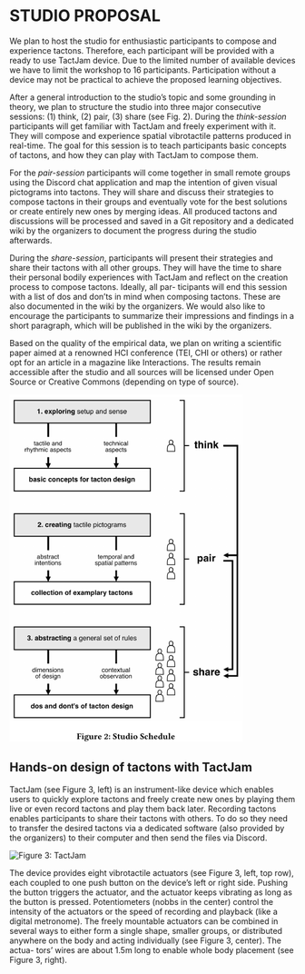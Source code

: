 # STUDIO PROPOSAL
We plan to host the studio for enthusiastic participants to compose
and experience tactons. Therefore, each participant will be provided
with a ready to use TactJam device. Due to the limited number of
available devices we have to limit the workshop to 16 participants.
Participation without a device may not be practical to achieve the
proposed learning objectives.

After a general introduction to the studio’s topic and some
grounding in theory, we plan to structure the studio into three
major consecutive sessions: (1) think, (2) pair, (3) share (see Fig. 2).
During the *think-session* participants will get familiar with TactJam
and freely experiment with it. They will compose and experience
spatial vibrotactile patterns produced in real-time. The goal for this
session is to teach participants basic concepts of tactons, and how
they can play with TactJam to compose them.

For the *pair-session* participants will come together in small
remote groups using the Discord chat application and map the
intention of given visual pictograms into tactons. They will share
and discuss their strategies to compose tactons in their groups and
eventually vote for the best solutions or create entirely new ones
by merging ideas. All produced tactons and discussions will be
processed and saved in a Git repository and a dedicated wiki by the
organizers to document the progress during the studio afterwards.

During the *share-session*, participants will present their strategies
and share their tactons with all other groups. They will have the
time to share their personal bodily experiences with TactJam and
reflect on the creation process to compose tactons. Ideally, all par-
ticipants will end this session with a list of dos and don’ts in mind
when composing tactons. These are also documented in the wiki
by the organizers. We would also like to encourage the participants
to summarize their impressions and findings in a short paragraph,
which will be published in the wiki by the organizers.

Based on the quality of the empirical data, we plan on writing a 
scientific paper aimed at a renowned HCI conference (TEI, CHI or
others) or rather opt for an article in a magazine like Interactions.
The results remain accessible after the studio and all sources will
be licensed under Open Source or Creative Commons (depending
on type of source).

![Figure 2: Studio Schedule](img/studioSchedule.png)

## Hands-on design of tactons with TactJam

TactJam (see Figure 3, left) is an instrument-like device which enables users
to quickly explore tactons and freely create new ones by playing
them live or even record tactons and play them back later. Recording
tactons enables participants to share their tactons with others. To do
so they need to transfer the desired tactons via a dedicated software
(also provided by the organizers) to their computer and then send
the files via Discord.

![Figure 3: TactJam](TODO_ADD_PICTURE)

The device provides eight vibrotactile actuators (see Figure 3, left, top
row), each coupled to one push button on the device’s left or right
side. Pushing the button triggers the actuator, and the actuator
keeps vibrating as long as the button is pressed. Potentiometers
(nobbs in the center) control the intensity of the actuators or the
speed of recording and playback (like a digital metronome). The
freely mountable actuators can be combined in several ways to
either form a single shape, smaller groups, or distributed anywhere
on the body and acting individually (see Figure 3, center). The actua-
tors’ wires are about 1.5m long to enable whole body placement
(see Figure 3, right).


